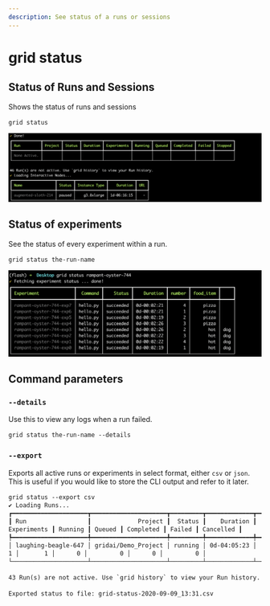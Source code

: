 ```yaml
---
description: See status of a runs or sessions
---
```


# grid status

## Status of Runs and Sessions

Shows the status of runs and sessions

```text
grid status
```

![](/images/cli/grid-status.png)

## Status of experiments

See the status of every experiment within a run.

```text
grid status the-run-name
```

![](/images/cli/grid-status-experiment.png)

## Command parameters

### `--details`

Use this to view any logs when a run failed.

```text
grid status the-run-name --details
```

### `--export`

Exports all active runs or experiments in select format, either `csv` or `json`. This is useful if you would like to store the CLI output and refer to it later.

```text
grid status --export csv
✔ Loading Runs...
┏━━━━━━━━━━━━━━━━━━━━━┳━━━━━━━━━━━━━━━━━━━━━┳━━━━━━━━━┳━━━━━━━━━━━━━┳━━━━━━━━━━━━━┳━━━━━━━━━┳━━━━━━━━┳━━━━━━━━━━━┳━━━━━━━━┳━━━━━━━━━━━┓
┃ Run                 ┃             Project ┃  Status ┃    Duration ┃ Experiments ┃ Running ┃ Queued ┃ Completed ┃ Failed ┃ Cancelled ┃
┡━━━━━━━━━━━━━━━━━━━━━╇━━━━━━━━━━━━━━━━━━━━━╇━━━━━━━━━╇━━━━━━━━━━━━━╇━━━━━━━━━━━━━╇━━━━━━━━━╇━━━━━━━━╇━━━━━━━━━━━╇━━━━━━━━╇━━━━━━━━━━━┩
│ laughing-beagle-647 │ gridai/Demo_Project │ running │ 0d-04:05:23 │           1 │       1 │      0 │         0 │      0 │         0 │
└─────────────────────┴─────────────────────┴─────────┴─────────────┴─────────────┴─────────┴────────┴───────────┴────────┴───────────┘

43 Run(s) are not active. Use `grid history` to view your Run history.

Exported status to file: grid-status-2020-09-09_13:31.csv
```

